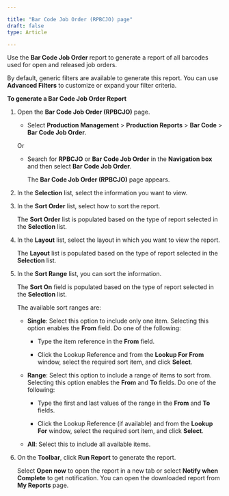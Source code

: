 ```yaml
---

title: "Bar Code Job Order (RPBCJO) page"
draft: false
type: Article

---
```


Use the **Bar Code Job Order** report to generate a report of all barcodes used for open and released job orders.

By default, generic filters are available to generate this report. You can use **Advanced Filters** to customize or expand your filter criteria. 

**To generate a Bar Code Job Order Report**

1. Open the **Bar Code Job Order (RPBCJO)** page.

    - Select **Production Management** > **Production Reports** > **Bar Code** > **Bar Code Job Order**.

    Or

    - Search for **RPBCJO** or **Bar Code Job Order** in the **Navigation box** and then select **Bar Code Job Order**.

        The **Bar Code Job Order (RPBCJO)** page appears.

2. In the **Selection** list, select the information you want to view.

3. In the **Sort Order** list, select how to sort the report.

    The **Sort Order** list is populated based on the type of report selected in the **Selection** list.

4. In the **Layout** list, select the layout in which you want to view the report.

    The **Layout** list is populated based on the type of report selected in the **Selection** list.

5. In the **Sort Range** list, you can sort the information.

    The **Sort On** field is populated based on the type of report selected in the **Selection** list.

    The available sort ranges are:

    - **Single**: Select this option to include only one item. Selecting this option enables the **From** field. Do one of the following:

        - Type the item reference in the **From** field.

        - Click the Lookup Reference and from the **Lookup For From** window, select the required sort item, and click **Select**.

    - **Range**: Select this option to include a range of items to sort from. Selecting this option enables the **From** and **To** fields. Do one of the following:

        - Type the first and last values of the range in the **From** and **To** fields.

        - Click the Lookup Reference (if available) and from the **Lookup For** window, select the required sort item, and click **Select**.

    - **All**: Select this to include all available items.

6. On the **Toolbar**, click **Run Report** to generate the report.

    Select **Open now** to open the report in a new tab or select **Notify when Complete** to get notification. You can open the downloaded report from **My Reports** page.

​